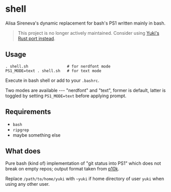 # shell

Alisa Sireneva's dynamic replacement for bash's PS1 written mainly in bash.

> This project is no longer actively maintained. Consider using [Yuki's Rust port instead](https://github.com/yuki0iq/bash-status-line-2).

## Usage

```
. shell.sh                 # for nerdfont mode
PS1_MODE=text . shell.sh   # for text mode
```

Execute in bash shell or add to your `.bashrc`.

Two modes are available --- "nerdfont" and "text", former is default, latter is toggled by setting `PS1_MODE=text` before applying prompt.

## Requirements

- `bash`
- `ripgrep`
- maybe something else

## What does

Pure bash (kind of) implementation of "git status into PS1" which does not break on empty repos; output format taken from [p10k](https://github.com/romkatv/powerlevel10k).

Replace `/path/to/home/yuki` with `~yuki` if home directory of user `yuki` when using any other user.

